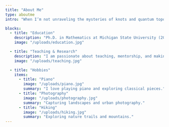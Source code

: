 ```yaml
---
title: "About Me"
type: aboutme
intro: "When I’m not unraveling the mysteries of knots and quantum topology, you can usually find me with a paintbrush in hand, exploring the colors of the world, or wandering through nature trails, camera in tow. Born and raised in the lush hills of Kandy, Sri Lanka, I grew up curious about patterns—both in math and in life. My early education there laid the foundation for a lifelong fascination with learning, creativity, and adventure."

blocks:
  - title: "Education"
    description: "Ph.D. in Mathematics at Michigan State University (2021-2026). Thesis on Quantum Topology supervised by Prof. Efstratia Kalfagianni. Presented papers at 5 IEEE conferences, with contributions published in 2 Springer journals. BSc in Artificial Intelligence at MIT (2016-2020), GPA 3.9/4.0."
    image: "/uploads/education.jpg"

  - title: "Teaching & Research"
    description: "I am passionate about teaching, mentorship, and making complex mathematical ideas accessible. I incorporate technology, coding, and interactive exercises into my courses to engage students actively."
    image: "/uploads/teaching.jpg"

  - title: "Hobbies"
    items:
      - title: "Piano"
        image: "/uploads/piano.jpg"
        summary: "I love playing piano and exploring classical pieces."
      - title: "Photography"
        image: "/uploads/photography.jpg"
        summary: "Capturing landscapes and urban photography."
      - title: "Hiking"
        image: "/uploads/hiking.jpg"
        summary: "Exploring nature trails and mountains."
---
```


